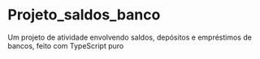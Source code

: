 # Projeto_saldos_banco
Um projeto de atividade envolvendo saldos, depósitos e empréstimos de bancos, feito com TypeScript puro
